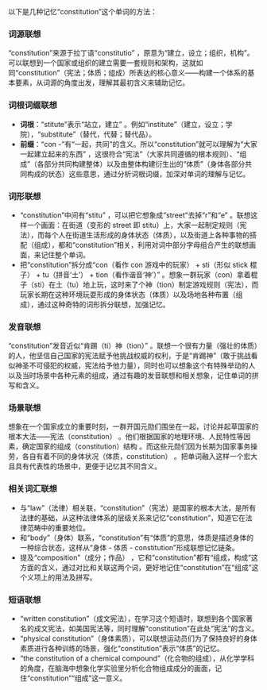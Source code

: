 以下是几种记忆“constitution”这个单词的方法：

### 词源联想
“constitution”来源于拉丁语“constitutio” ，原意为“建立，设立；组织，机构”。可以联想到一个国家或组织的建立需要一套规则和架构，这就如同“constitution”（宪法；体质；组成）所表达的核心意义——构建一个体系的基本要素，从词源的角度出发，理解其最初含义来辅助记忆。

### 词根词缀联想
 - **词根**：“stitute”表示“站立，建立” 。例如“institute”（建立，设立；学院），“substitute”（替代，代替；替代品）。
 - **前缀**：“con -”有“一起，共同”的含义。所以“constitution”就可以理解为“大家一起建立起来的东西” ，这很符合“宪法”（大家共同遵循的根本规则）、“组成”（各部分共同构建整体）以及由整体构建衍生出的“体质”（身体各部分共同构成的状态）这些意思，通过分析词根词缀，加深对单词的理解与记忆。

### 词形联想
 - “constitution”中间有“stitu” ，可以把它想象成“street”去掉“r”和“e” 。联想这样一个画面：在街道（变形的 street 即 stitu）上，大家一起制定规则（宪法），而每个人在街道生活形成的身体状态（体质），以及街道上各种事物的搭配（组成），都和“constitution”相关，利用对词中部分字母组合产生的联想画面，来记住整个单词。
 - 把“constitution”拆分成“con（看作 con 游戏中的玩家） + sti（形似 stick 棍子） + tu（拼音‘土’） + tion（看作谐音‘神’）” 。想象一群玩家（con）拿着棍子（sti）在土（tu）地上玩，这时来了个神（tion）制定游戏规则（宪法），而玩家长期在这种环境玩耍形成的身体状态（体质）以及场地各种布置（组成），通过这种奇特的词形拆分联想，加强记忆。

### 发音联想
“constitution”发音近似“肯踢（ti）神（tion）” 。联想一个很有力量（强壮的体质）的人，他坚信自己国家的宪法赋予他挑战权威的权利，于是“肯踢神”（敢于挑战看似神圣不可侵犯的权威，宪法给予他力量），同时也可以想象这个有特殊举动的人以及当时场景中各种元素的组成，通过有趣的发音联想和相关想象，记住单词的拼写和含义。

### 场景联想
想象在一个国家成立的重要时刻，一群开国元勋们围坐在一起，讨论并起草国家的根本大法——宪法（constitution） 。他们根据国家的地理环境、人民特性等因素，确定国家的组成（constitution）结构 。而这些元勋们因为长期为国家事务操劳，各自有着不同的身体状况（体质，constitution） 。把单词融入这样一个宏大且具有代表性的场景中，更便于记忆其不同含义。

### 相关词汇联想
 - 与“law”（法律）相关联，“constitution”（宪法）是国家的根本大法，是所有法律的基础，从这种法律体系的层级关系来记忆“constitution”，知道它在法律范畴中的重要地位。
 - 和“body”（身体）联系，“constitution”有“体质”的意思，体质是描述身体的一种综合状态，这样从“身体 - 体质 - constitution”形成联想记忆链条。
 - 提及“composition”（成分；作品） ，它和“constitution”都有“组成，构成”这方面的含义，通过对比和关联这两个词，更好地记住“constitution”在“组成”这个义项上的用法及拼写。

### 短语联想
 - “written constitution”（成文宪法），在学习这个短语时，联想到各个国家著名的成文宪法，如美国宪法等，同时理解“constitution”在此处“宪法”的含义。
 - “physical constitution”（身体素质），可以联想运动员们为了保持良好的身体素质进行各种训练的场景，强化“constitution”表示“体质”的记忆。
 - “the constitution of a chemical compound”（化合物的组成），从化学学科的角度，在脑海中想象化学实验里分析化合物组成成分的画面，记住“constitution”“组成”这一意义。 